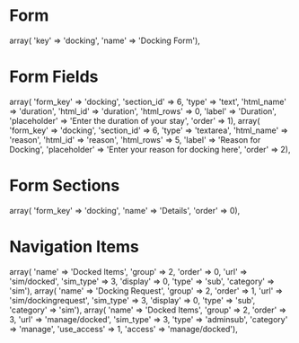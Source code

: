 # Form

array(
	'key' => 'docking',
	'name' => 'Docking Form'),

# Form Fields

array(
	'form_key' => 'docking',
	'section_id' => 6,
	'type' => 'text',
	'html_name' => 'duration',
	'html_id' => 'duration',
	'html_rows' => 0,
	'label' => 'Duration',
	'placeholder' => 'Enter the duration of your stay',
	'order' => 1),
array(
	'form_key' => 'docking',
	'section_id' => 6,
	'type' => 'textarea',
	'html_name' => 'reason',
	'html_id' => 'reason',
	'html_rows' => 5,
	'label' => 'Reason for Docking',
	'placeholder' => 'Enter your reason for docking here',
	'order' => 2),

# Form Sections

array(
	'form_key' => 'docking',
	'name' => 'Details',
	'order' => 0),

# Navigation Items

array(
	'name' => 'Docked Items',
	'group' => 2,
	'order' => 0,
	'url' => 'sim/docked',
	'sim_type' => 3,
	'display' => 0,
	'type' => 'sub',
	'category' => 'sim'),
array(
	'name' => 'Docking Request',
	'group' => 2,
	'order' => 1,
	'url' => 'sim/dockingrequest',
	'sim_type' => 3,
	'display' => 0,
	'type' => 'sub',
	'category' => 'sim'),
array(
	'name' => 'Docked Items',
	'group' => 2,
	'order' => 3,
	'url' => 'manage/docked',
	'sim_type' => 3,
	'type' => 'adminsub',
	'category' => 'manage',
	'use_access' => 1,
	'access' => 'manage/docked'),